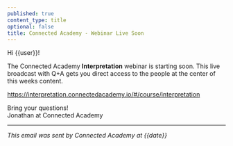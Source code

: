```yaml
---
published: true
content_type: title
optional: false
title: Connected Academy - Webinar Live Soon
---
```

Hi {{user}}!

The Connected Academy **Interpretation** webinar is starting soon. This live broadcast with Q+A gets you direct access to the people at the center of this weeks content.

https://interpretation.connectedacademy.io/#/course/interpretation

Bring your questions!\
Jonathan at Connected Academy

----
_This email was sent by Connected Academy at {{date}}_

